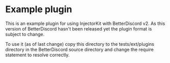 Example plugin
===

This is an example plugin for using InjectorKit with BetterDiscord v2. As this version of BetterDiscord hasn't been released yet the plugin format is subject to change.

To use it (as of last change) copy this directory to the tests/ext/plugins directory in the BetterDiscord source directory and change the require statement to resolve correctly.
